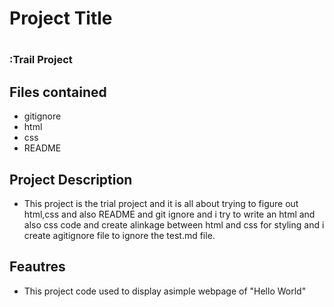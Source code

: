 <h1><B>Project Title</B></h1>

<h1>
      <h3>:Trail Project</h3>

<h2>Files contained</h2>
   <ul><li>gitignore</li>
    <li> html</li>
    <li> css</li>
     <li>README</li>
   </ul>
   <h2>Project Description</h2>
   <p><ul><li> This project is the trial project and it is all about trying to figure out html,css and also README and git ignore and i try to write an html and also css code and create alinkage between html and css
     for styling and i create agitignore file to ignore the test.md file.</li></ul></p>
     <h2>Feautres</h2>
     <p><ul><li> This project code used to display asimple webpage of "Hello World" </li></ul></p>
     
